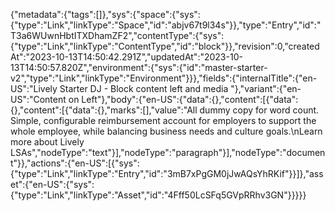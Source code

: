 {"metadata":{"tags":[]},"sys":{"space":{"sys":{"type":"Link","linkType":"Space","id":"abjv67t9l34s"}},"type":"Entry","id":"T3a6WUwnHbtITXDhamZF2","contentType":{"sys":{"type":"Link","linkType":"ContentType","id":"block"}},"revision":0,"createdAt":"2023-10-13T14:50:42.291Z","updatedAt":"2023-10-13T14:50:57.820Z","environment":{"sys":{"id":"master-starter-v2","type":"Link","linkType":"Environment"}}},"fields":{"internalTitle":{"en-US":"Lively Starter DJ - Block content left and media "},"variant":{"en-US":"Content on Left"},"body":{"en-US":{"data":{},"content":[{"data":{},"content":[{"data":{},"marks":[],"value":"All dummy copy for word count. Simple, configurable reimbursement account for employers to support the whole employee, while balancing business needs and culture goals.\nLearn more about Lively LSAs","nodeType":"text"}],"nodeType":"paragraph"}],"nodeType":"document"}},"actions":{"en-US":[{"sys":{"type":"Link","linkType":"Entry","id":"3mB7xPgGM0jJwAQsYhRKif"}}]},"asset":{"en-US":{"sys":{"type":"Link","linkType":"Asset","id":"4Fff50LcSFq5GVpRRhv3GN"}}}}}